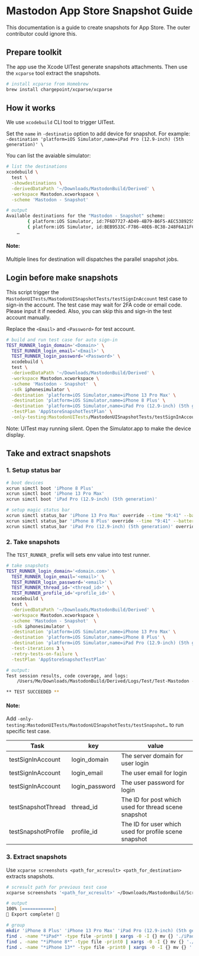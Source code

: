 # Mastodon App Store Snapshot Guide
This documentation is a guide to create snapshots for App Store. The outer contributor could ignore this.

## Prepare toolkit 
The app use the Xcode UITest generate snapshots attachments. Then use the `xcparse` tool extract the snapshots. 

```zsh
# install xcparse from Homebrew
brew install chargepoint/xcparse/xcparse
```
## How it works
We use `xcodebuild` CLI tool to trigger UITest. 

Set the `name` in `-destinatio` option to add device for snapshot. For example:
`-destination 'platform=iOS Simulator,name=iPad Pro (12.9-inch) (5th generation)' \`

You can list the avaiable simulator:
```zsh
# list the destinations
xcodebuild \
  test \
  -showdestinations \
  -derivedDataPath '~/Downloads/MastodonBuild/Derived' \
  -workspace Mastodon.xcworkspace \
  -scheme 'Mastodon - Snapshot'

# output
Available destinations for the "Mastodon - Snapshot" scheme:
		{ platform:iOS Simulator, id:7F6D7727-AD49-4B79-B6F5-AEC538925576, OS:15.2, name:iPad (9th generation) }
		{ platform:iOS Simulator, id:BEB9533C-F786-40E6-8C38-248F6A11FC37, OS:15.2, name:iPad Air (4th generation) }
    …
```

#### Note:
Multiple lines for destination will dispatches the parallel snapshot jobs.


## Login before make snapshots
This script trigger the `MastodonUITests/MastodonUISnapshotTests/testSignInAccount` test case to sign-in the account. The test case may wait for 2FA code or email code. Please input it if needed. Also, you can skip this and sign-in the test account manually.

Replace the `<Email>` and `<Password>` for test account.
```zsh
# build and run test case for auto sign-in
TEST_RUNNER_login_domain='<Domain>' \
  TEST_RUNNER_login_email='<Email>' \
  TEST_RUNNER_login_password='<Password>' \
  xcodebuild \
  test \
  -derivedDataPath '~/Downloads/MastodonBuild/Derived' \
  -workspace Mastodon.xcworkspace \
  -scheme 'Mastodon - Snapshot'  \
  -sdk iphonesimulator \
  -destination 'platform=iOS Simulator,name=iPhone 13 Pro Max' \
  -destination 'platform=iOS Simulator,name=iPhone 8 Plus' \
  -destination 'platform=iOS Simulator,name=iPad Pro (12.9-inch) (5th generation)' \
  -testPlan 'AppStoreSnapshotTestPlan' \
  -only-testing:MastodonUITests/MastodonUISnapshotTests/testSignInAccount
```

Note: 
UITest may running silent. Open the Simulator.app to make the device display.

## Take and extract snapshots

### 1. Setup status bar
```zsh
# boot devices
xcrun simctl boot 'iPhone 8 Plus'
xcrun simctl boot 'iPhone 13 Pro Max'
xcrun simctl boot 'iPad Pro (12.9-inch) (5th generation)'

# setup magic status bar
xcrun simctl status_bar 'iPhone 13 Pro Max' override --time "9:41" --batteryState charged --batteryLevel 100
xcrun simctl status_bar 'iPhone 8 Plus' override --time "9:41" --batteryState charged --batteryLevel 100
xcrun simctl status_bar 'iPad Pro (12.9-inch) (5th generation)' override --time "9:41" --batteryState charged --batteryLevel 100
```

### 2. Take snapshots
The `TEST_RUNNER_` prefix will sets env value into test runner. 

```zsh
# take snapshots
TEST_RUNNER_login_domain='<domain.com>' \
  TEST_RUNNER_login_email='<email>' \
  TEST_RUNNER_login_password='<email>' \
  TEST_RUNNER_thread_id='<thread_id>' \
  TEST_RUNNER_profile_id='<profile_id>' \
  xcodebuild \
  test \
  -derivedDataPath '~/Downloads/MastodonBuild/Derived' \
  -workspace Mastodon.xcworkspace \
  -scheme 'Mastodon - Snapshot'  \
  -sdk iphonesimulator \
  -destination 'platform=iOS Simulator,name=iPhone 13 Pro Max' \
  -destination 'platform=iOS Simulator,name=iPhone 8 Plus' \
  -destination 'platform=iOS Simulator,name=iPad Pro (12.9-inch) (5th generation)' \
  -test-iterations 3 \
  -retry-tests-on-failure \
  -testPlan 'AppStoreSnapshotTestPlan'

# output:
Test session results, code coverage, and logs:
	/Users/Me/Downloads/MastodonBuild/Derived/Logs/Test/Test-Mastodon - Snapshot-2022.03.03_18-00-38-+0800.xcresult

** TEST SUCCEEDED **
```

#### Note:
Add `-only-testing:MastodonUITests/MastodonUISnapshotTests/testSnapshot…` to run specific test case.

| Task                | key            | value                                                 |
| ------------------- | -------------- | ----------------------------------------------------- |
| testSignInAccount   | login_domain   | The server domain for user login                      |
| testSignInAccount   | login_email    | The user email for login                              |
| testSignInAccount   | login_password | The user password for login                           |
| testSnapshotThread  | thread_id      | The ID for post which used for thread scene snapshot  |
| testSnapshotProfile | profile_id     | The ID for user which used for profile scene snapshot |

### 3. Extract snapshots
Use `xcparse screenshots <path_for_xcresult> <path_for_destination>` extracts snapshots.

```zsh
# scresult path for previous test case 
xcparse screenshots '<path_for_xcresult>' ~/Downloads/MastodonBuild/Screenshots/

# output
100% [============]
🎊 Export complete! 🎊

# group
mkdir 'iPhone 8 Plus' 'iPhone 13 Pro Max' 'iPad Pro (12.9-inch) (5th generation)'
find . -name "*iPad*" -type file -print0 | xargs -0 -I {} mv {} './iPad Pro (12.9-inch) (5th generation)'   
find . -name "*iPhone 8*" -type file -print0 | xargs -0 -I {} mv {} './iPhone 8 Plus'   
find . -name "*iPhone 13*" -type file -print0 | xargs -0 -I {} mv {} './iPhone 13 Pro Max'   

```
